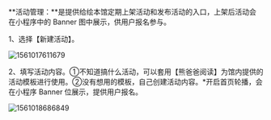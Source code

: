 **活动管理：**是提供给绘本馆定期上架活动和发布活动的入口，上架后活动会在小程序中的 Banner 图中展示，供用户报名参与。

1、选择【新建活动】。

![1561017611679](C:\Users\Administrator\AppData\Roaming\Typora\typora-user-images\1561017611679.png)

2、填写活动内容。①不知道搞什么活动，可以套用【熊爸爸阅读】为馆内提供的活动模板进行使用。②没有想用的模板，自己创建活动内容。*开启首页轮播，会在小程序 Banner 位展示，提供用户报名。

![1561018686849](C:\Users\Administrator\AppData\Roaming\Typora\typora-user-images\1561018686849.png)